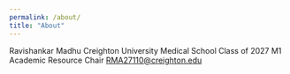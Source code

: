 ```yaml
---
permalink: /about/
title: "About"
---
```


Ravishankar Madhu
Creighton University Medical School Class of 2027
M1 Academic Resource Chair
RMA27110@creighton.edu
